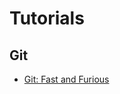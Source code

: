 # Tutorials

## Git
* [Git: Fast and Furious](https://github.com/farakavco/blueprint/tree/master/git)